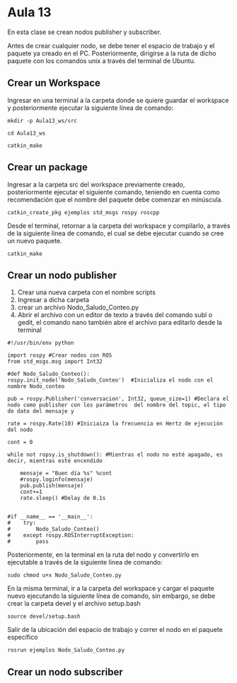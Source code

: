 <h1>Aula 13</h1>

En esta clase se crean nodos publisher y subscriber.

Antes de crear cualquier nodo, se debe tener el espacio de trabajo y el paquete ya creado en el PC. Posteriormente, dirigirse a la ruta de dicho paquete con los comandos unix a través del terminal de Ubuntu.

<h2>Crear un Workspace</h2>

Ingresar en una terminal a la carpeta donde se quiere guardar el workspace y posteriormente ejecutar la siguiente línea de comando:

```
mkdir -p Aula13_ws/src

cd Aula13_ws

catkin_make
```
<h2>Crear un package</h2>

Ingresar a la carpeta src del workspace previamente creado, posteriormente ejecutar el siguiente comando, teniendo en cuenta como recomendación que el nombre del paquete debe comenzar en minúscula.

```
catkin_create_pkg ejemplos std_msgs rospy roscpp
```

Desde el terminal, retornar a la carpeta del workspace y compilarlo, a través de la siguiente línea de comando, el cual se debe ejecutar cuando se cree un nuevo paquete.

```
catkin_make
```

<h2>Crear un nodo publisher</h2>

1. Crear una nueva carpeta con el nombre scripts
2. Ingresar a dicha carpeta
3. crear un archivo Nodo_Saludo_Conteo.py
4. Abrir el archivo con un editor de texto a través del comando subl o gedit, el comando nano también abre el archivo para editarlo desde la terminal

```
#!/usr/bin/env python

import rospy #Crear nodos con ROS
from std_msgs.msg import Int32

#def Nodo_Saludo_Conteo():
rospy.init_node('Nodo_Saludo_Conteo')  #Inicializa el nodo con el nombre Nodo_conteo

pub = rospy.Publisher('conversacion', Int32, queue_size=1) #Declara el nodo como publisher con los parámetros  del nombre del topic, el tipo de dato del mensaje y 

rate = rospy.Rate(10) #Iniciaiza la frecuencia en Hertz de ejecución del nodo

cont = 0

while not ropsy.is_shutdown(): #Mientras el nodo no esté apagado, es decir, mientras esté encendido

    mensaje = "Buen día %s" %cont
    #rospy.loginfo(mensaje)
    pub.publish(mensaje)
    cont+=1
    rate.sleep() #Delay de 0.1s


#if __name__ == '__main__':
#    try:
#        Nodo_Saludo_Conteo()
#    except rospy.ROSInterruptException:
#        pass
```

Posteriormente, en la terminal en la ruta del nodo y convertirlo en ejecutable a través de la siguiente línea de comando:

```
sudo chmod u+x Nodo_Saludo_Conteo.py
```

En la misma terminal, ir a la carpeta del workspace y cargar el paquete nuevo ejecutando la siguiente línea de comando, sin embargo, se debe crear la carpeta devel y el archivo setup.bash

```
source devel/setup.bash
```
Salir de la ubicación del espacio de trabajo y correr el nodo en el paquete específico
```
rosrun ejemplos Nodo_Saludo_Conteo.py
```


<h2>Crear un nodo subscriber</h2>
